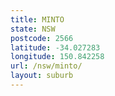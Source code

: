 ```yaml
---
title: MINTO
state: NSW
postcode: 2566
latitude: -34.027283
longitude: 150.842258
url: /nsw/minto/
layout: suburb
---
```

